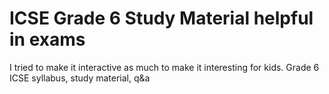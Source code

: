# ICSE Grade 6 Study Material helpful in exams

I tried to make it interactive as much to make it interesting for kids.
Grade 6 ICSE syllabus, study material, q&amp;a
